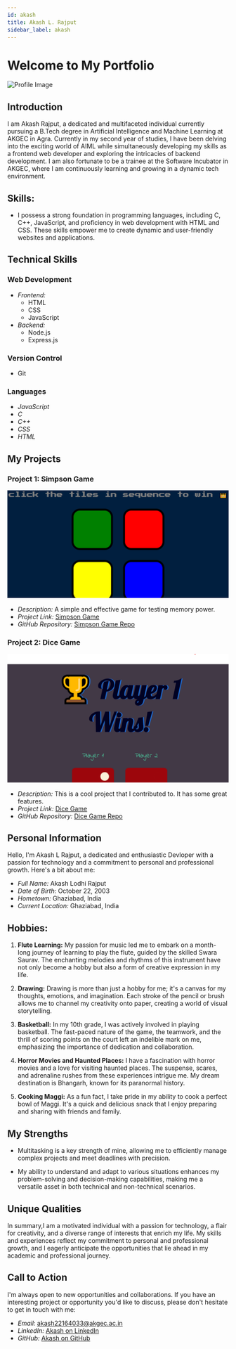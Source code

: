 ```yaml
---
id: akash
title: Akash L. Rajput
sidebar_label: akash
---
```

# Welcome to My Portfolio

![Profile Image](../static/img/akash.avif)

## Introduction

I am Akash Rajput, a dedicated and multifaceted individual currently pursuing a B.Tech degree in Artificial Intelligence and Machine Learning at AKGEC in Agra. 
Currently in my second year of studies, I have been delving into the exciting world of AIML while simultaneously developing my skills as a frontend web developer and exploring the intricacies of backend development. 
I am also fortunate to be a trainee at the Software Incubator in AKGEC, where I am continuously learning and growing in a dynamic tech environment.
## Skills:
- I possess a strong foundation in programming languages, including C, C++, JavaScript, and proficiency in web development with HTML and CSS. 
These skills empower me to create dynamic and user-friendly websites and applications.
## Technical Skills

### Web Development

- *Frontend:*
  - HTML
  - CSS
  - JavaScript
- *Backend:*
  - Node.js
  - Express.js

### Version Control

- Git
### Languages

- *JavaScript*
- *C*
- *C++*
- *CSS*
- *HTML*
## My Projects
### Project 1: Simpson Game

![Project 1](../static/img/simpsonGame.png)

- *Description:* A simple and effective game for testing memory power.
- *Project Link:* [Simpson Game](https://github.com/akash85246/simson-game)
- *GitHub Repository:* [Simpson Game Repo](https://akash85246.github.io/simson-game/)
### Project 2: Dice Game

![Project 2](../static/img/diceGame.png)

- *Description:* This is a cool project that I contributed to. It has some great features.
- *Project Link:* [Dice Game](https://akash85246.github.io/Dice-game/)
- *GitHub Repository:* [Dice Game Repo](https://github.com/akash85246/Dice-game)



## Personal Information

Hello, I'm Akash L Rajput, a dedicated and enthusiastic Devloper with a passion for technology and a commitment to personal and professional growth. Here's a bit about me:

- *Full Name:* Akash Lodhi Rajput
- *Date of Birth:* October 22, 2003
- *Hometown:* Ghaziabad, India
- *Current Location:* Ghaziabad, India
## Hobbies:
1. **Flute Learning:** 
My passion for music led me to embark on a month-long journey of learning to play the flute, guided by the skilled Swara Saurav. 
The enchanting melodies and rhythms of this instrument have not only become a hobby but also a form of creative expression in my life.

2. **Drawing:**
 Drawing is more than just a hobby for me; it's a canvas for my thoughts, emotions, and imagination. 
Each stroke of the pencil or brush allows me to channel my creativity onto paper, creating a world of visual storytelling.

3. **Basketball:** In my 10th grade, I was actively involved in playing basketball. 
The fast-paced nature of the game, the teamwork, and the thrill of scoring points on the court left an indelible mark on me, emphasizing the importance of dedication and collaboration.

4. **Horror Movies and Haunted Places:** 
I have a fascination with horror movies and a love for visiting haunted places. 
The suspense, scares, and adrenaline rushes from these experiences intrigue me. 
My dream destination is Bhangarh, known for its paranormal history.

5. **Cooking Maggi:**
 As a fun fact, I take pride in my ability to cook a perfect bowl of Maggi. 
It's a quick and delicious snack that I enjoy preparing and sharing with friends and family.

## My Strengths
- Multitasking is a key strength of mine, allowing me to efficiently manage complex projects and meet deadlines with precision.

- My ability to understand and adapt to various situations enhances my problem-solving and decision-making capabilities, making me a versatile asset in both technical and non-technical scenarios.
## Unique Qualities
 In summary,I am a motivated individual with a passion for technology, a flair for creativity, and a diverse range of interests that enrich my life. 
 My skills and experiences reflect my commitment to personal and professional growth, and I eagerly anticipate the opportunities that lie ahead in my academic and professional journey.
 ## Call to Action

I'm always open to new opportunities and collaborations. If you have an interesting project or opportunity you'd like to discuss, please don't hesitate to get in touch with me:

- *Email:* akash22164033@akgec.ac.in
- *LinkedIn:* [Akash on LinkedIn](https://www.linkedin.com/in/akash-l-rajput-848b0327a/)
- *GitHub:* [Akash on GitHub](https://github.com/akash85246)